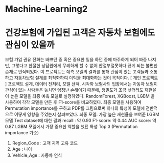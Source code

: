 # Machine-Learning2
# 건강보험에 가입된 고객은 자동차 보험에도 관심이 있을까
보험 가입 권유 전화는 바쁘던 중 혹은 중요한 일을 하던 중에 마주하게 되어 짜증 나지만, 그렇다고 친절한 상담원에게 무례하게 할 수 없어 안절부절못하다 끊게 되는 불편한 존재로 인식되었다. 이 프로젝트는 예측 모델의 결과를 통해 관심이 있는 고객들과 소통하고 자동차보험 설계를 최적화하여 이익을 최대화하는 것이 목적이다.
[ 개인 프로젝트 ] 프로젝트 설계, 데이터 전처리, 모델 선택, 시각화
보험사의 입장에서는 자동차 보험이 관심이 있는 사람들은 놓치면 엄청난 손해이기 때문에, 정밀도가 조금 낮더라도 재현율이 높은 모델을 최종 예측 모델로 설정하였다.
RandomForest, XGBoost, LGBM 을 사용하여 각각 모델을 만든 후 F1-score를 비교하였다.
최종 모델을 사용하여 Permutation importance를 구하고 PDP를 그림으로써 하나의 특성이 모델에 전반적으로 어떻게 영향을 주었는지 살펴보았다.
최종 모델: 가장 높은 재현율을 보여준 LGBM 모델
Test dataset에 대한 결과
recall : 약 0.93
F1-score: 약 0.44
AUC score: 약 0.87
LGBM 모델에서 가장 중요한 역할을 했던 특성 Top 3 (Permutation importance 기준)
1. Region_Code : 고객 지역 고유 코드
2. Age : 나이
3. Vehicle_Age : 자동차 연식
